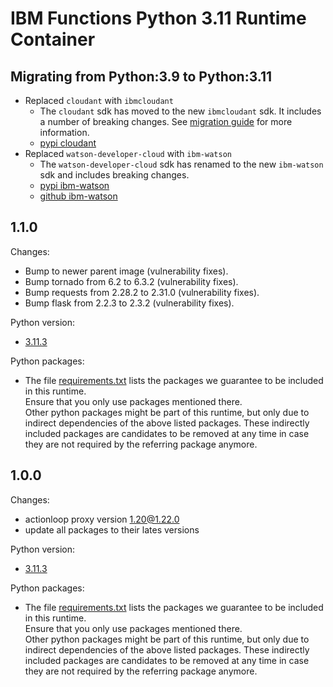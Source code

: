 # IBM Functions Python 3.11 Runtime Container

## Migrating from Python:3.9 to Python:3.11
  - Replaced `cloudant` with `ibmcloudant`  
    - The `cloudant` sdk has moved to the new `ibmcloudant` sdk. It includes a number of breaking changes. See [migration guide](https://github.com/cloudant/python-cloudant/blob/master/MIGRATION.md) for more information.
    - [pypi cloudant](https://pypi.org/project/cloudant/)
  - Replaced `watson-developer-cloud` with `ibm-watson`
    - The `watson-developer-cloud` sdk has renamed to the new `ibm-watson` sdk and includes breaking changes.
    - [pypi ibm-watson](https://pypi.org/project/ibm-watson/)
    - [github ibm-watson](https://github.com/watson-developer-cloud/python-sdk)

## 1.1.0
Changes:
  - Bump to newer parent image (vulnerability fixes).
  - Bump tornado from 6.2 to 6.3.2 (vulnerability fixes).
  - Bump requests from 2.28.2 to 2.31.0 (vulnerability fixes).
  - Bump flask from 2.2.3 to 2.3.2 (vulnerability fixes).

Python version:
  - [3.11.3](https://www.python.org/downloads/release/python-3113/)

Python packages:
  - The file [requirements.txt](requirements.txt) lists the packages we guarantee to be included in this runtime.<br/>
    Ensure that you only use packages mentioned there.<br/>
    Other python packages might be part of this runtime, but only due to indirect dependencies of the above listed packages. These indirectly included packages are candidates to be removed at any time in case they are not required by the referring package anymore.

## 1.0.0
Changes:
 - actionloop proxy version 1.20@1.22.0
  - update all packages to their lates versions 

Python version:
  - [3.11.3](https://www.python.org/downloads/release/python-3113/)

Python packages:
  - The file [requirements.txt](requirements.txt) lists the packages we guarantee to be included in this runtime.<br/>
    Ensure that you only use packages mentioned there.<br/>
    Other python packages might be part of this runtime, but only due to indirect dependencies of the above listed packages. These indirectly included packages are candidates to be removed at any time in case they are not required by the referring package anymore.

